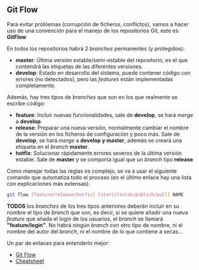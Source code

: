 ## Git Flow

Para evitar problemas (corrupción de ficheros, conflictos), vamos a hacer uso de una convenci&oacute;n para el manejo de los repositorios Git, este es **GitFlow**

En todos los repositorios habr&aacute; 2 *branches* permanentes (y protegidos): 
   - **master**: &Uacute;ltima versi&oacute;n estable/semi-estable del repositorio, es el que contendr&aacute; las etiquetas de las diferentes versiones.
   - **develop**: Estado en desarrollo del sistema, puede contener c&oacute;digo con errores (no detectados), pero las *features* est&aacute;n implementadas completamente.
   
Adem&aacute;s, hay tres tipos de *branches* que son en los que realmente se escribe c&oacute;digo:
   - **feature**: Incluir nuevas funcionalidades, sale de **develop**, se har&aacute; *merge* a **develop**.
   - **release**: Preparar una nueva versi&oacute;n, normalmente cambiar el nombre de la versi&oacute;n en los ficheros de configuraci&oacute;n y poco m&aacute;s. Sale de **develop**, se har&aacute; *merge* a **develop y master**, adem&aacute;s se crear&aacute; una etiqueta en el *branch* **master**.
   - **hotfix**: Solucionar r&aacute;pidamente errores severos de la &uacute;ltima versi&oacute;n estable. Sale de **master** y se comporta igual que un *branch* tipo **release**
   
Como manejar todas las reglas es complejo, se va a usar el siguiente comando que automatiza todo el proceso (en el &uacute;ltimo enlace hay una lista con explicaciones m&aacute;s extensas).

 ```bash
 git flow [feature/release/hotfix] [start/finish/publish/pull] NAME
 ```

**TODOS** los *branches* de los tres tipos anteriores deber&aacute;n incluir en su nombre el tipo de *branch* que son, es decir, si se quiere a&ntilde;adir una nueva *feature* que a&ntilde;ada el login de los usuarios, el *branch* se llamar&aacute; **"feature/login"**.
No habr&aacute; ning&uacute;n *branch* con otro tipo de nombre, ni el nombre del autor del *branch*, ni el nombre de lo que contiene a secas...


Un par de enlaces para entenderlo mejor:
 - [Git Flow](https://jeffkreeftmeijer.com/git-flow/)
 - [Cheatsheet](https://danielkummer.github.io/git-flow-cheatsheet/)
